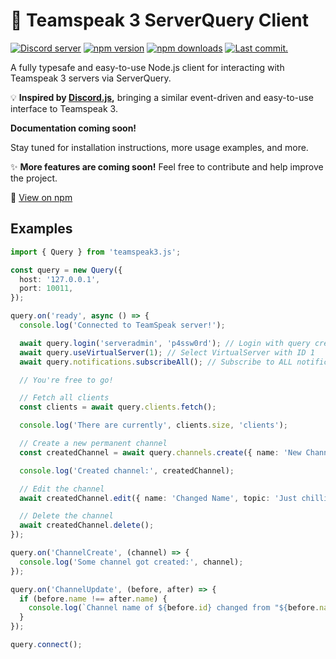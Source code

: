 # 🚀 Teamspeak 3 ServerQuery Client

[![Discord server](https://img.shields.io/discord/920801635649880064?color=5865F2&logo=discord&logoColor=white)](https://lix.qa/dc/)
[![npm version](https://img.shields.io/npm/v/teamspeak3.js.svg?maxAge=3600)](https://www.npmjs.com/package/teamspeak3.js)
[![npm downloads](https://img.shields.io/npm/dt/teamspeak3.js.svg?maxAge=3600)](https://www.npmjs.com/package/teamspeak3.js)
[![Last commit.](https://img.shields.io/github/last-commit/teamspeakjs/teamspeak3.js.svg?logo=github&logoColor=ffffff)](https://github.com/teamspeakjs/teamspeak3.js/commits/main)

A fully typesafe and easy-to-use Node.js client for interacting with Teamspeak 3 servers via ServerQuery.

💡 **Inspired by [Discord.js](https://discord.js.org/),** bringing a similar event-driven and easy-to-use interface to Teamspeak 3.

**Documentation coming soon!**

Stay tuned for installation instructions, more usage examples, and more.

✨ **More features are coming soon!** Feel free to contribute and help improve the project.

🔗 [View on npm](https://www.npmjs.com/package/teamspeak3.js)

## Examples

```typescript
import { Query } from 'teamspeak3.js';

const query = new Query({
  host: '127.0.0.1',
  port: 10011,
});

query.on('ready', async () => {
  console.log('Connected to TeamSpeak server!');

  await query.login('serveradmin', 'p4ssw0rd'); // Login with query credentials
  await query.useVirtualServer(1); // Select VirtualServer with ID 1
  await query.notifications.subscribeAll(); // Subscribe to ALL notifications (channelcreated, clientmoved, ...)

  // You're free to go!

  // Fetch all clients
  const clients = await query.clients.fetch();

  console.log('There are currently', clients.size, 'clients');

  // Create a new permanent channel
  const createdChannel = await query.channels.create({ name: 'New Channel', type: 'permanent' });

  console.log('Created channel:', createdChannel);

  // Edit the channel
  await createdChannel.edit({ name: 'Changed Name', topic: 'Just chilling' });

  // Delete the channel
  await createdChannel.delete();
});

query.on('ChannelCreate', (channel) => {
  console.log('Some channel got created:', channel);
});

query.on('ChannelUpdate', (before, after) => {
  if (before.name !== after.name) {
    console.log(`Channel name of ${before.id} changed from "${before.name}" to "${after.name}"`);
  }
});

query.connect();
```
